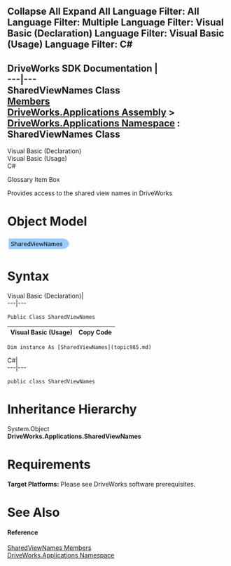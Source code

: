        

 Collapse All Expand All  Language Filter: All  Language Filter: Multiple  Language Filter: Visual Basic (Declaration) Language Filter: Visual Basic (Usage) Language Filter: C#  
---  
DriveWorks SDK Documentation  |   
---|---  
SharedViewNames Class   
[Members](topic986.md)   
[DriveWorks.Applications Assembly](topic13.md) > [DriveWorks.Applications Namespace](topic16.md) : SharedViewNames Class  
---  
  
Visual Basic (Declaration)    
Visual Basic (Usage)    
C# 

Glossary Item Box

Provides access to the shared view names in DriveWorks 

# Object Model

![](dotnetdiagramimages/image33.png)

# Syntax

Visual Basic (Declaration)|   
---|---  
      
    
    Public Class SharedViewNames   
  
Visual Basic (Usage)| Copy Code  
---|---  
      
    
    Dim instance As [SharedViewNames](topic985.md)  
  
C#|   
---|---  
      
    
    public class SharedViewNames   
  
# Inheritance Hierarchy

System.Object  
**DriveWorks.Applications.SharedViewNames**  


# Requirements

**Target Platforms:** Please see DriveWorks software prerequisites.

# See Also

#### Reference

[SharedViewNames Members](topic986.md)   
[DriveWorks.Applications Namespace](topic16.md)



